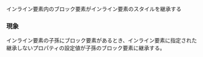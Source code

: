 インライン要素内のブロック要素がインライン要素のスタイルを継承する

### 現象

インライン要素の子孫にブロック要素があるとき、インライン要素に指定された継承しないプロパティの設定値が子孫のブロック要素に継承する。
